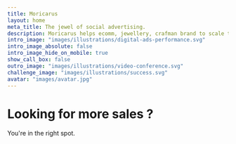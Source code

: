 ```yaml
---
title: Moricarus
layout: home
meta_title: The jewel of social advertising.
description: Moricarus helps ecomm, jewellery, crafman brand to scale their business through social advertising
intro_image: "images/illustrations/digital-ads-performance.svg"
intro_image_absolute: false 
intro_image_hide_on_mobile: true
show_call_box: false
outro_image: "images/illustrations/video-conference.svg"
challenge_image: "images/illustrations/success.svg"
avatar: "images/avatar.jpg"
---
```


# Looking for more sales ?

You're in the right spot.